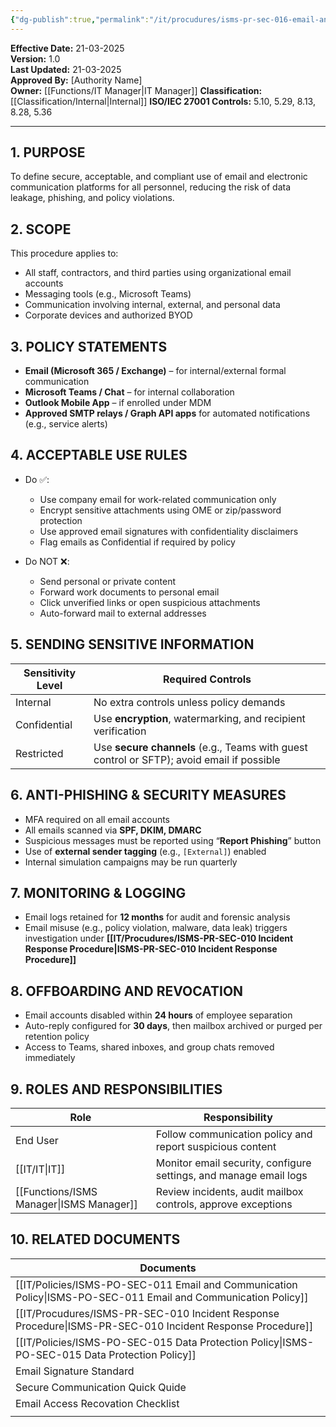 ```yaml
---
{"dg-publish":true,"permalink":"/it/procudures/isms-pr-sec-016-email-and-communication-usage/","tags":["procedure","email","communication"],"noteIcon":"default"}
---
```


 **Effective Date:** 21-03-2025  
**Version:** 1.0  
**Last Updated:** 21-03-2025  
**Approved By:** [Authority Name]  
**Owner:** [[Functions/IT Manager\|IT Manager]]
**Classification:** [[Classification/Internal\|Internal]]
**ISO/IEC 27001 Controls:** 5.10, 5.29, 8.13, 8.28, 5.36

---
## **1. PURPOSE**  
To define secure, acceptable, and compliant use of email and electronic communication platforms for all personnel, reducing the risk of data leakage, phishing, and policy violations.
## **2. SCOPE**
This procedure applies to:
- All staff, contractors, and third parties using organizational email accounts
- Messaging tools (e.g., Microsoft Teams)
- Communication involving internal, external, and personal data
- Corporate devices and authorized BYOD
## **3. POLICY STATEMENTS** 
- **Email (Microsoft 365 / Exchange)** – for internal/external formal communication
- **Microsoft Teams / Chat** – for internal collaboration
- **Outlook Mobile App** – if enrolled under MDM
- **Approved SMTP relays / Graph API apps** for automated notifications (e.g., service alerts)

## **4. ACCEPTABLE USE RULES**
- Do ✅:
    - Use company email for work-related communication only
    - Encrypt sensitive attachments using OME or zip/password protection
    - Use approved email signatures with confidentiality disclaimers
    - Flag emails as Confidential if required by policy
        
- Do NOT ❌:
    - Send personal or private content
    - Forward work documents to personal email
    - Click unverified links or open suspicious attachments
    - Auto-forward mail to external addresses
## **5. SENDING SENSITIVE INFORMATION**  

| Sensitivity Level | Required Controls                                                                         |
| ----------------- | ----------------------------------------------------------------------------------------- |
| Internal          | No extra controls unless policy demands                                                   |
| Confidential      | Use **encryption**, watermarking, and recipient verification                              |
| Restricted        | Use **secure channels** (e.g., Teams with guest control or SFTP); avoid email if possible |
## **6. ANTI-PHISHING & SECURITY MEASURES**  
- MFA required on all email accounts
- All emails scanned via **SPF, DKIM, DMARC**
- Suspicious messages must be reported using “**Report Phishing**” button
- Use of **external sender tagging** (e.g., `[External]`) enabled
- Internal simulation campaigns may be run quarterly
## **7. MONITORING & LOGGING**  
- Email logs retained for **12 months** for audit and forensic analysis
- Email misuse (e.g., policy violation, malware, data leak) triggers investigation under **[[IT/Procudures/ISMS-PR-SEC-010 Incident Response Procedure\|ISMS-PR-SEC-010 Incident Response Procedure]]**
## **8. OFFBOARDING AND REVOCATION**
- Email accounts disabled within **24 hours** of employee separation
- Auto-reply configured for **30 days**, then mailbox archived or purged per retention policy
- Access to Teams, shared inboxes, and group chats removed immediately

## **9. ROLES AND RESPONSIBILITIES**

| Role             | Responsibility                                                    |
| ---------------- | ----------------------------------------------------------------- |
| End User         | Follow communication policy and report suspicious content         |
| [[IT/IT\|IT]]           | Monitor email security, configure settings, and manage email logs |
| [[Functions/ISMS Manager\|ISMS Manager]] | Review incidents, audit mailbox controls, approve exceptions      |
## **10. RELATED DOCUMENTS**

| Documents                                          |
| -------------------------------------------------- |
| [[IT/Policies/ISMS-PO-SEC-011 Email and Communication Policy\|ISMS-PO-SEC-011 Email and Communication Policy]] |
| [[IT/Procudures/ISMS-PR-SEC-010 Incident Response Procedure\|ISMS-PR-SEC-010 Incident Response Procedure]]    |
| [[IT/Policies/ISMS-PO-SEC-015 Data Protection Policy\|ISMS-PO-SEC-015 Data Protection Policy]]         |
| Email Signature Standard                           |
| Secure Communication Quick Quide                   |
| Email Access Recovation Checklist                  |
|                                                    |








